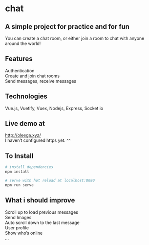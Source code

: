 # chat

## A simple project for practice and for fun

You can create a chat room, or either join a room to chat with anyone around the world!

## Features

Authentication<br>
Create and join chat rooms<br>
Send messages, receive messages<br>

## Technologies

Vue.js, Vuetify, Vuex, Nodejs, Express, Socket io

## Live demo at

http://oleega.xyz/ <br>
I haven’t configured https yet. ^^

## To Install

```bash
# install dependencies
npm install

# serve with hot reload at localhost:8080
npm run serve

```

## What i should improve

Scroll up to load previous messages<br>
Send Images<br>
Auto scroll down to the last message<br>
User profile<br>
Show who’s online<br>
...<br>
